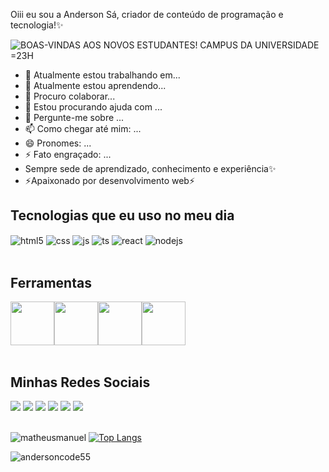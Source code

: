 Oiii eu sou a Anderson Sá, criador de conteúdo de programação e tecnologia!✨


![BOAS-VINDAS AOS NOVOS ESTUDANTES! CAMPUS DA UNIVERSIDADE =23H](https://github.com/andersoncode55/andersoncode55/assets/61977421/e557c4e7-5d2e-49b5-9a93-be43b56eb1b7)


- 🔭 Atualmente estou trabalhando em...
- 🌱 Atualmente estou aprendendo...
- 👯 Procuro colaborar...
- 🤔 Estou procurando ajuda com ...
- 💬 Pergunte-me sobre ...
- 📫 Como chegar até mim: ...
- 😄 Pronomes: ...
- ⚡ Fato engraçado: ...
- Sempre sede de aprendizado, conhecimento e experiência✨
- ⚡Apaixonado por desenvolvimento web⚡




## Tecnologias que eu uso no meu dia

<div style="display: inline_block">
  <img align="center" alt="html5" src="https://img.shields.io/badge/HTML5-E34F26?style=for-the-badge&logo=html5&logoColor=white" />
  <img align="center" alt="css" src="https://img.shields.io/badge/CSS3-1572B6?style=for-the-badge&logo=css3&logoColor=white" />
  <img align="center" alt="js" src="https://img.shields.io/badge/JavaScript-F7DF1E?style=for-the-badge&logo=javascript&logoColor=black" />
  <img align="center" alt="ts" src="https://img.shields.io/badge/TypeScript-007ACC?style=for-the-badge&logo=typescript&logoColor=white" />
  <img align="center" alt="react" src="https://img.shields.io/badge/React-20232A?style=for-the-badge&logo=react&logoColor=61DAFB" />
  <img align="center" alt="nodejs" src="https://img.shields.io/badge/Node.js-43853D?style=for-the-badge&logo=node.js&logoColor=white" />
</div><br/>


## Ferramentas
<div style="display: flex;flex-wrap: wrap">
            <img src="https://cdn.jsdelivr.net/gh/devicons/devicon/icons/figma/figma-original.svg" width="70" height="70" />
            <img src="https://cdn.jsdelivr.net/gh/devicons/devicon/icons/vscode/vscode-original.svg" width="70" height="70"/>
            <img src="https://cdn.jsdelivr.net/gh/devicons/devicon/icons/github/github-original.svg" width="70" height="70"/>
            <img src="https://cdn.jsdelivr.net/gh/devicons/devicon/icons/npm/npm-original-wordmark.svg" width="70" height="70"/>  
  </div><br>


## Minhas Redes Sociais
<div> 
  <a href="https://www.youtube.com/channel/UC_-uuuZbY0AAt9CViNzvc-Q" target="_blank"><img src="https://img.shields.io/badge/YouTube-FF0000?style=for-the-badge&logo=youtube&logoColor=white" target="_blank"></a>
  <a href="https://instagram.com/rafaballerini" target="_blank"><img src="https://img.shields.io/badge/-Instagram-%23E4405F?style=for-the-badge&logo=instagram&logoColor=white" target="_blank"></a>
 	<a href="https://www.twitch.tv/rafaballerinii" target="_blank"><img src="https://img.shields.io/badge/Twitch-9146FF?style=for-the-badge&logo=twitch&logoColor=white" target="_blank"></a>
 <a href="https://discord.gg/wagxzStdcR" target="_blank"><img src="https://img.shields.io/badge/Discord-7289DA?style=for-the-badge&logo=discord&logoColor=white" target="_blank"></a> 
  <a href = "mailto:contatorafaballerini@gmail.com"><img src="https://img.shields.io/badge/-Gmail-%23333?style=for-the-badge&logo=gmail&logoColor=white" target="_blank"></a>
  <a href="https://www.linkedin.com/in/rafaella-ballerini-45875016a" target="_blank"><img src="https://img.shields.io/badge/-LinkedIn-%230077B5?style=for-the-badge&logo=linkedin&logoColor=white" target="_blank"></a> 
  
</div><br>


![matheusmanuel](https://github-readme-stats.vercel.app/api?username=andersoncode55_icons=true&theme=default)
[![Top Langs](https://github-readme-stats.vercel.app/api/top-langs/?username=andersoncode55&layout=compact)](https://github.com/anuraghazra/github-readme-stats)

<img src="https://komarev.com/ghpvc/?username=andersoncode55&color=green" alt="andersoncode55" /> 


